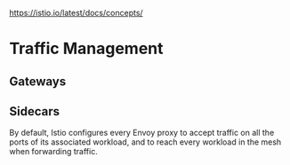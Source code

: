 https://istio.io/latest/docs/concepts/

# Traffic Management

## Gateways



## Sidecars

By default, Istio configures every Envoy proxy to accept traffic on all the ports of its associated workload, and to reach every workload in the mesh when forwarding traffic. 

